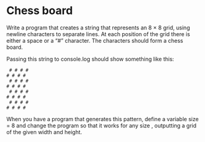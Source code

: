 # Chess board
  Write a program that creates a string that represents an 8 × 8 grid, using
  newline characters to separate lines. At each position of the grid there
  is either a space or a “#” character. The characters should form a chess
  board.

  Passing this string to console.log should show something like this:

```
 # # # #
# # # # 
 # # # #
# # # # 
 # # # #
# # # # 
 # # # #
# # # # 
```
  When you have a program that generates this pattern, define a variable
  size = 8 and change the program so that it works for any size , outputting
  a grid of the given width and height.